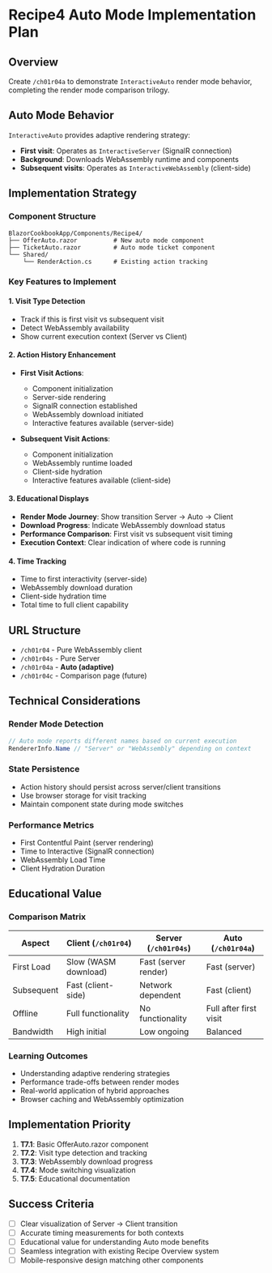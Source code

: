 # Recipe4 Auto Mode Implementation Plan

## Overview
Create `/ch01r04a` to demonstrate `InteractiveAuto` render mode behavior, completing the render mode comparison trilogy.

## Auto Mode Behavior
`InteractiveAuto` provides adaptive rendering strategy:
- **First visit**: Operates as `InteractiveServer` (SignalR connection)
- **Background**: Downloads WebAssembly runtime and components
- **Subsequent visits**: Operates as `InteractiveWebAssembly` (client-side)

## Implementation Strategy

### Component Structure
```
BlazorCookbookApp/Components/Recipe4/
├── OfferAuto.razor          # New auto mode component
├── TicketAuto.razor         # Auto mode ticket component
└── Shared/
    └── RenderAction.cs      # Existing action tracking
```

### Key Features to Implement

#### 1. Visit Type Detection
- Track if this is first visit vs subsequent visit
- Detect WebAssembly availability
- Show current execution context (Server vs Client)

#### 2. Action History Enhancement
- **First Visit Actions**:
  - Component initialization
  - Server-side rendering
  - SignalR connection established
  - WebAssembly download initiated
  - Interactive features available (server-side)

- **Subsequent Visit Actions**:
  - Component initialization
  - WebAssembly runtime loaded
  - Client-side hydration
  - Interactive features available (client-side)

#### 3. Educational Displays
- **Render Mode Journey**: Show transition Server → Auto → Client
- **Download Progress**: Indicate WebAssembly download status
- **Performance Comparison**: First visit vs subsequent visit timing
- **Execution Context**: Clear indication of where code is running

#### 4. Time Tracking
- Time to first interactivity (server-side)
- WebAssembly download duration
- Client-side hydration time
- Total time to full client capability

## URL Structure
- `/ch01r04` - Pure WebAssembly client
- `/ch01r04s` - Pure Server
- `/ch01r04a` - **Auto (adaptive)**
- `/ch01r04c` - Comparison page (future)

## Technical Considerations

### Render Mode Detection
```csharp
// Auto mode reports different names based on current execution
RendererInfo.Name // "Server" or "WebAssembly" depending on context
```

### State Persistence
- Action history should persist across server/client transitions
- Use browser storage for visit tracking
- Maintain component state during mode switches

### Performance Metrics
- First Contentful Paint (server rendering)
- Time to Interactive (SignalR connection)
- WebAssembly Load Time
- Client Hydration Duration

## Educational Value

### Comparison Matrix
| Aspect     | Client (`/ch01r04`)  | Server (`/ch01r04s`) | Auto (`/ch01r04a`)     |
| ---------- | -------------------- | -------------------- | ---------------------- |
| First Load | Slow (WASM download) | Fast (server render) | Fast (server)          |
| Subsequent | Fast (client-side)   | Network dependent    | Fast (client)          |
| Offline    | Full functionality   | No functionality     | Full after first visit |
| Bandwidth  | High initial         | Low ongoing          | Balanced               |

### Learning Outcomes
- Understanding adaptive rendering strategies
- Performance trade-offs between render modes
- Real-world application of hybrid approaches
- Browser caching and WebAssembly optimization

## Implementation Priority
1. **T7.1**: Basic OfferAuto.razor component
2. **T7.2**: Visit type detection and tracking
3. **T7.3**: WebAssembly download progress
4. **T7.4**: Mode switching visualization
5. **T7.5**: Educational documentation

## Success Criteria
- [ ] Clear visualization of Server → Client transition
- [ ] Accurate timing measurements for both contexts
- [ ] Educational value for understanding Auto mode benefits
- [ ] Seamless integration with existing Recipe Overview system
- [ ] Mobile-responsive design matching other components 
